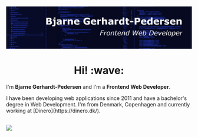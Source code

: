 ![Header](./cover-small.png 'Header')

<h1 style="text-align: center;">Hi! :wave:</h1>

<p>I'm <strong>Bjarne Gerhardt-Pedersen</strong> and I'm a <strong>Frontend Web Developer</strong>.</p>

<p>I have been developing web applications since 2011 and have a bachelor's degree in Web Development. I'm from Denmark, Copenhagen and currently working at [Dinero](https://dinero.dk/).</p>

<img style="margin-top:1rem" align="center" src="https://github-readme-stats.vercel.app/api?username=bgpedersen&count_private=true&theme=dark&hide=prs,issues,contribs" />
